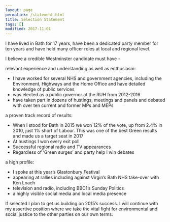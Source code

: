 ```yaml
---
layout: page
permalink: /statement.html
title: Selection Statement
tags: []
modified: 2017-11-01
---
```


I have lived in Bath for 17 years, have been a dedicated party member for ten years and have held many officer roles at local and regional level.

I believe a credible Westminster candidate must have -

relevant experience and understanding as well as enthusiasm:
<ul>
	<li>I have worked for several NHS and government agencies, including the Environment, Highways and the Home Office and have detailed knowledge of public services</li>
	<li>was elected as a public governor at the RUH from 2012-2016</li>
	<li>have taken part in dozens of hustings, meetings and panels and debated with over ten current and former MPs and MEPs</li>
</ul>

a proven track record of results:
<ul>
 <li>When I stood for Bath in 2015 we won 12% of the vote, up from 2.4% in 2010, just 1% short of Labour. This was one of the best Green results and made us a target seat in 2017</li>
 <li>At hustings I won every exit poll</li>
 <li>Successful regional radio and TV appearances</li>
 <li>Regardless of ‘Green surges’ and party help I win debates</li>
</ul>

a high profile:
<ul>
	<li>I spoke at this year’s Glastonbury Festival</li>
	<li>appearing at rallies including against Virgin’s Bath NHS take-over with Ken Loach</li>
	<li>television and radio, including BBC1’s Sunday Politics</li>
	<li>a highly visible social media and local media presence</li>
</ul>

If selected I plan to get us building on 2015’s success. I will continue with my assertive position where we take the vital fight for environmental and social justice to the other parties on our own terms. 
